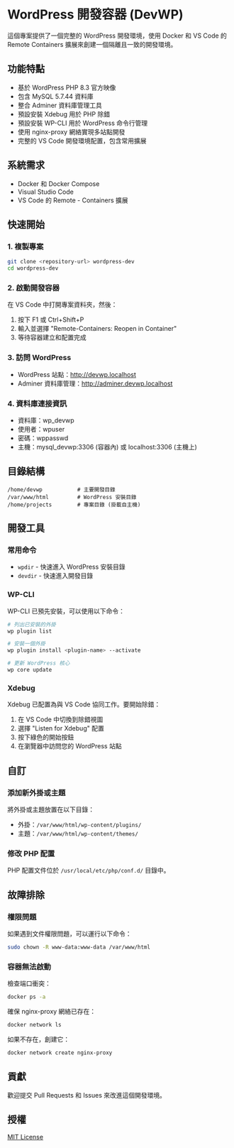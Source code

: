 # WordPress 開發容器 (DevWP)

這個專案提供了一個完整的 WordPress 開發環境，使用 Docker 和 VS Code 的 Remote Containers 擴展來創建一個隔離且一致的開發環境。

## 功能特點

- 基於 WordPress PHP 8.3 官方映像
- 包含 MySQL 5.7.44 資料庫
- 整合 Adminer 資料庫管理工具
- 預設安裝 Xdebug 用於 PHP 除錯
- 預設安裝 WP-CLI 用於 WordPress 命令行管理
- 使用 nginx-proxy 網絡實現多站點開發
- 完整的 VS Code 開發環境配置，包含常用擴展

## 系統需求

- Docker 和 Docker Compose
- Visual Studio Code
- VS Code 的 Remote - Containers 擴展

## 快速開始

### 1. 複製專案

```bash
git clone <repository-url> wordpress-dev
cd wordpress-dev
```

### 2. 啟動開發容器

在 VS Code 中打開專案資料夾，然後：

1. 按下 F1 或 Ctrl+Shift+P
2. 輸入並選擇 "Remote-Containers: Reopen in Container"
3. 等待容器建立和配置完成

### 3. 訪問 WordPress

- WordPress 站點：http://devwp.localhost
- Adminer 資料庫管理：http://adminer.devwp.localhost

### 4. 資料庫連接資訊

- 資料庫：wp_devwp
- 使用者：wpuser
- 密碼：wppasswd
- 主機：mysql_devwp:3306 (容器內) 或 localhost:3306 (主機上)

## 目錄結構

```
/home/devwp           # 主要開發目錄
/var/www/html         # WordPress 安裝目錄
/home/projects        # 專案目錄 (掛載自主機)
```

## 開發工具

### 常用命令

- `wpdir` - 快速進入 WordPress 安裝目錄
- `devdir` - 快速進入開發目錄

### WP-CLI

WP-CLI 已預先安裝，可以使用以下命令：

```bash
# 列出已安裝的外掛
wp plugin list

# 安裝一個外掛
wp plugin install <plugin-name> --activate

# 更新 WordPress 核心
wp core update
```

### Xdebug

Xdebug 已配置為與 VS Code 協同工作。要開始除錯：

1. 在 VS Code 中切換到除錯視圖
2. 選擇 "Listen for Xdebug" 配置
3. 按下綠色的開始按鈕
4. 在瀏覽器中訪問您的 WordPress 站點

## 自訂

### 添加新外掛或主題

將外掛或主題放置在以下目錄：

- 外掛：`/var/www/html/wp-content/plugins/`
- 主題：`/var/www/html/wp-content/themes/`

### 修改 PHP 配置

PHP 配置文件位於 `/usr/local/etc/php/conf.d/` 目錄中。

## 故障排除

### 權限問題

如果遇到文件權限問題，可以運行以下命令：

```bash
sudo chown -R www-data:www-data /var/www/html
```

### 容器無法啟動

檢查端口衝突：

```bash
docker ps -a
```

確保 nginx-proxy 網絡已存在：

```bash
docker network ls
```

如果不存在，創建它：

```bash
docker network create nginx-proxy
```

## 貢獻

歡迎提交 Pull Requests 和 Issues 來改進這個開發環境。

## 授權

[MIT License](LICENSE)